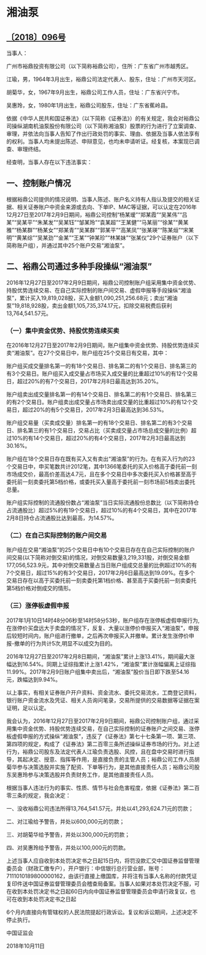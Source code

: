 # 湘油泵


## [〔2018〕096号](http://www.csrc.gov.cn/pub/zjhpublic/G00306212/201811/t20181112_346605.htm)




 

当事人：

广州市裕鼎投资有限公司（以下简称裕鼎公司），住所：广东省广州市越秀区。

江瑜，男，1964年3月出生，裕鼎公司法定代表人、股东，住址：广州市天河区。

胡菊华，女，1967年9月出生，裕鼎公司工作人员，住址：广东省兴宁市。

吴惠玲，女，1980年1月出生，裕鼎公司股东，住址：广东省蕉岭县。

依据《中华人民共和国证券法》（以下简称《证券法》）的有关规定，我会对裕鼎公司操纵湖南机油泵股份有限公司（以下简称湘油泵）股票的行为进行了立案调查、审理，并依法向当事人告知了作出行政处罚的事实、理由、依据及当事人依法享有的权利。当事人均未提出陈述、申辩意见，也均未申请听证。经复核，本案现已调查、审理终结。

经查明，当事人存在以下违法事实：

## 一、控制账户情况

根据裕鼎公司提供的情况说明、当事人陈述、账户名义持有人指认及提交的相关证据、相关证券账户中资金来源或去向、下单IP、MAC等证据，可以认定在2016年12月27日至2017年2月9日期间，裕鼎公司控制“杨某瑷”“郑某霞”“吴某伟”“吕某”“吴某平”“朱某发”“吴某钰”“邹某玲”“袁某超”“王某健”“马某丽”“徐某”“黄某雅”“杨某群”“杨某女”“郑某青”“吴某群”“郭某平”“高某凤”“张某瑛”“陈某烜”“宋某明”“黄某综”“吴某劲”“金某”“王某”“钟某珍”“林某妹”“张某仪”29个证券账户（以下简称账户组），并通过其中25个账户交易“湘油泵”。

## 二、裕鼎公司通过多种手段操纵“湘油泵”

2016年12月27日至2017年2月9日期间，裕鼎公司控制账户组采用集中资金优势、持股优势连续交易、在自己实际控制的账户间交易、虚假申报等手段操纵“湘油泵”，累计买入19,819,028股，买入金额1,090,251,256.68元；卖出“湘油泵”19,818,928股，卖出金额1,105,735,374.17元，扣除交易税费后获利13,764,541.57元。

### （一）集中资金优势、持股优势连续买卖

在2016年12月27日至2017年2月9日期间，账户组集中资金优势、持股优势连续买卖“湘油泵”。在27个交易日中，账户组在25个交易日有交易，其中：

账户组买成交量排名第一的有18个交易日、排名第二的有1个交易日、排名第三的有3个交易日。账户组买入成交量占市场买入成交量的比重超过10%的有12个交易日，超过20%的有7个交易日，2017年2月8日最高达到35.20%。

账户组卖出成交量排名第一的有14个交易日、排名第二的有1个交易日、排名第三的有2个交易日。账户组卖出成交量占市场卖出成交量的比重超过10%的有12个交易日，超过20%的有5个交易日，2017年2月3日最高达到36.53%。

账户组交易量（买卖成交量）排名第一的有18个交易日、排名第二的有3个交易日、排名第三的有1个交易日，交易占比（买卖成交量占市场总成交量的比例）超过10%的有14个交易日，超过20%的有4个交易日，2017年2月3日最高达到30.16%。

账户组在18个交易日存在既有买入又有卖出“湘油泵”的行为。在有买入行为的23个交易日中，申买笔数共计2012笔，其中1366笔委托的买入价格高于委托前一刻市场成交价，最高价差高达4.7元，且在多个交易日中多次委托买入价格甚至高于委托前一刻卖委托第5档价格，或委托买入量高于委托前一刻市场前5档卖出委托总量。

账户组实际控制的流通股份数占“湘油泵”当日实际流通股份总数比（以下简称持仓占流通股比）超过5%的有19个交易日，超过10%的有4个交易日，其中在2017年2月8日持仓占流通股比达到最高，为14.57%。

### （二）在自己实际控制的账户间交易

账户组在交易“湘油泵”的25个交易日中有10个交易日存在在自己实际控制的账户间交易(以下简称对倒交易)的情况，对倒交易数量3,219,331股，对倒交易金额177,056,523.9元，其中对倒交易数量占当日账户组成交总量的比例超过10%的有7个交易日，超过15%的有3个交易日，2017年2月6日最高达到19.09%。在多个交易日存在以高于买委托前一刻卖委托第1档价格、甚至高于买委托前一刻卖委托第5档价格对倒成交的情形。

### （三）涨停板虚假申报

2017年1月10日14时48分06秒至14时58分53秒，账户组存在涨停板虚假申报行为,在涨停价买盘远大于卖盘的情况下，反复、大量以涨停价申报买入“湘油泵”，申报后较短时间内，账户组进行撤单，之后再次申报买入并撤单。累计发生涨停价申报-撤单的行为共计5次,明显不以成交为目的。

2016年12月27日至2017年2月8日期间，“湘油泵”累计上涨13.41%，期间最大涨幅达到16.54%。同期上证综指累计上涨1.42%，“湘油泵”累计涨幅偏离上证综指11.99%。2017年2月9日账户组集中卖出后，“湘油泵”股价当日即下跌至54.16元，跌幅达到9.94%。

以上事实，有相关证券账户开户资料、资金流水、委托交易流水，工商登记资料，银行账户资金流水及凭证、相关人员询问笔录，交易所提供的交易数据等证据在案证明，足以认定。

我会认为，2016年12月27日至2017年2月9日期间，裕鼎公司控制账户组，通过采用集中资金优势、持股优势连续交易，在自己实际控制的证券账户之间交易、涨停板虚假申报的方式操纵“湘油泵”，违反了《证券法》第七十七条第一项、第三项、第四项的规定，构成了《证券法》第二百零三条所述操纵证券市场的行为。对上述行为，裕鼎公司股东及法定代表人江瑜负责选股、风控，且在盘中交易时进行指导，其起决定、授意、指挥等作用，是直接负责的主管人员；裕鼎公司工作人员胡菊华参与决策选股并实施了配资、下单等行为，是其他直接责任人员；裕鼎公司股东吴惠玲参与决策选股并负责财务工作，是其他直接责任人员。

根据当事人违法行为的事实、性质、情节与社会危害程度，依据《证券法》第二百零三条的规定，我会决定：

一、没收裕鼎公司违法所得13,764,541.57元，并处以41,293,624.71元的罚款；

二、对江瑜给予警告，并处以600,000元的罚款；

三、对胡菊华给予警告，并处以300,000元的罚款；

四、对吴惠玲给予警告，并处以100,000元的罚款。

上述当事人应自收到本处罚决定书之日起15日内，将罚没款汇交中国证券监督管理委员会（财政汇缴专户），开户银行：中信银行总行营业部，账号：7111010189800000162，由该行直接上缴国库，并将注有当事人名称的付款凭证复印件送中国证券监督管理委员会稽查局备案。当事人如果对本处罚决定不服，可在收到本处罚决定书之日起60日内向中国证券监督管理委员会申请行政复议，也可在收到本处罚决定书之日起

6个月内直接向有管辖权的人民法院提起行政诉讼。复议和诉讼期间，上述决定不停止执行。









中国证监会      

2018年10月11日    



